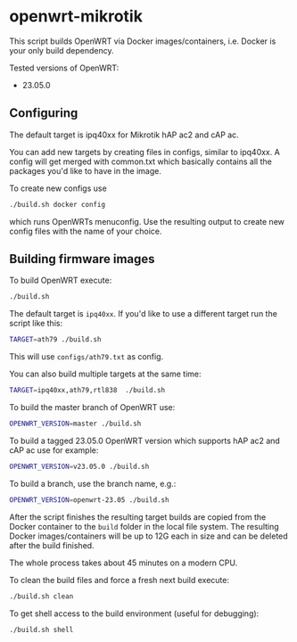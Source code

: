 # openwrt-mikrotik

This script builds OpenWRT via Docker images/containers, i.e. Docker is your only build dependency.

Tested versions of OpenWRT:

* 23.05.0

## Configuring

The default target is ipq40xx for Mikrotik hAP ac2 and cAP ac.

You can add new targets by creating files in configs, similar to ipq40xx. A config will get merged
with common.txt which basically contains all the packages you'd like to have in the image.

To create new configs use

```bash
./build.sh docker config
```

which runs OpenWRTs menuconfig. Use the resulting
output to create new config files with the name of your choice.

## Building firmware images

To build OpenWRT execute:

```bash
./build.sh
```

The default target is `ipq40xx`. If you'd like to use a different target run the script like this:

```bash
TARGET=ath79 ./build.sh
```

This will use `configs/ath79.txt` as config.

You can also build multiple targets at the same time:

```bash
TARGET=ipq40xx,ath79,rtl838  ./build.sh
```


To build the master branch of OpenWRT use:

```bash
OPENWRT_VERSION=master ./build.sh
```

To build a tagged 23.05.0 OpenWRT version which supports hAP ac2 and cAP ac use for example:

```bash
OPENWRT_VERSION=v23.05.0 ./build.sh
```

To build a branch, use the branch name, e.g.:

```bash
OPENWRT_VERSION=openwrt-23.05 ./build.sh
```

After the script finishes the resulting target builds are
copied from the Docker container to the `build` folder in the local
file system. The resulting Docker images/containers will be up to
12G each in size and can be deleted after the build finished.

The whole process takes about 45 minutes on a modern CPU.

To clean the build files and force a fresh next build execute:

```bash
./build.sh clean
```

To get shell access to the build environment (useful for debugging):

```bash
./build.sh shell
```
